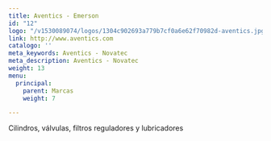 ```yaml
---
title: Aventics - Emerson
id: "12"
logo: "/v1530089074/logos/1304c902693a779b7cf0a6e62f70982d-aventics.jpg"
link: http://www.aventics.com
catalogo: ''
meta_keywords: Aventics - Novatec
meta_description: Aventics - Novatec
weight: 13
menu:
  principal:
    parent: Marcas
    weight: 7

---
```

<p>Cilindros, válvulas, filtros reguladores y lubricadores</p>